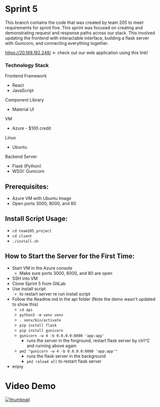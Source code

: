 # Sprint 5
This branch contains the code that was created by team 205 to meet requirements for sprint five. This sprint was focused on creating and demonstrating request and response paths across our stack. This involved updating the frontend with interactable interface, building a flask server with Gunicorn, and connecting everything together.

https://20.168.192.248/ <- check out our web application using this link!

### Technology Stack
Frontend Framework
- React
- JavaScript
 
Component Library
- Material UI
 
VM
- Azure - $100 credit
 
Linux
- Ubuntu
 
Backend Server
- Flask (Python)
- WSGI: Gunicorn


## Prerequisites:
- Azure VM with Ubuntu Image
- Open ports 3000, 8000, and 80

## Install Script Usage:
- `cd team205_project`
- `cd client`
- `./install.sh`


## How to Start the Server for the First Time:
- Start VM in the Azure console
  - Make sure ports 3000, 8000, and 80 are open
- SSH into VM
- Clone Sprint 5 from GitLab
- Use install script 
  - to restart server re run install script
- Follow the Readme.md in the api folder (Note the demo  wasn't updated to show this)
  - `cd api`
  - `python3 -m venv venv`
  - `. venv/bin/activate`
  - `pip install flask`
  - `pip install gunicorn`
  - `gunicorn -w 4 -b 0.0.0.0:8080 'app:app'`
    - runs the server in the forground, restart flask server by ctrl^C and running above again
  - `pm2 "gunicorn -w 4 -b 0.0.0.0:8080 'app:app'"`
    - runs the flask server in the background
    - `pm2 reload all` to restart flask server
- enjoy

# Video Demo
[![thumbnail](https://i.etsystatic.com/10919371/r/il/155a7d/1563938723/il_570xN.1563938723_1rmr.jpg)](https://share.vidyard.com/watch/pHoNQmrYd2oZ4k9dvusd9R?)
